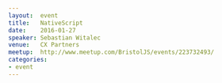 ```yaml
---
layout:  event
title:   NativeScript
date:    2016-01-27
speaker: Sebastian Witalec
venue:   CX Partners
meetup:  http://www.meetup.com/BristolJS/events/223732493/
categories:
- event
---
```

